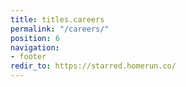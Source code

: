 ```yaml
---
title: titles.careers
permalink: "/careers/"
position: 6
navigation:
- footer
redir_to: https://starred.homerun.co/
---
```


